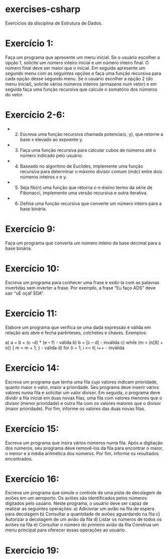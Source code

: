# exercises-csharp
Exercícios da disciplina de Estrutura de Dados.

# Exercício 1:
Faça um programa que apresente um menu inicial. Se o usuário escolher a opção 1, solicite um número inteiro inicial e um número inteiro final. O número final deve ser maior que o inicial. Em seguida apresente um segundo menu com as seguintes opções e faça uma função recursiva para cada opção desse segundo menu. Se o usuário escolher a opção 2 (do menu inicial), solicite vários números inteiros (armazene num vetor) e em seguida faça uma função recursiva que calcule o somatório dos números do vetor.

# Exercício 2-6:
- 2) Escreva uma função recursiva chamada potencia(x, y), que retorne a base x elevado ao expoente y.
- 3) Faça uma função recursiva para calcular cubos de números até o número indicado pelo usuário.
- 4) Baseado no algoritmo de Euclides, implemente uma função recursiva para determinar o máximo divisor comum (mdc) entre dois números inteiros x e y.
- 5) Seja fib(n) uma função que retorna o n-ésimo termo da série de Fibonacci, implemente uma versão recursiva e outra iterativa.
- 6) Defina uma função recursiva que converte um número inteiro para a base binária.

# Exercício 9:
Faça um programa que converta um número inteiro da base decimal para a base binária.

# Exercício 10:
Escreva um programa para conhecer uma frase e exibi-la com as palavras invertidas sem inverter a frase. Por exemplo, a frase “Eu faço ADS” deve sair “uE oçaf SDA”.

# Exercício 11:
Elabore um programa que verifica se uma dada expressão é válida em relação aos abre e fecha parênteses, colchetes e chaves. Exemplos:
 
a) a = b + (c -d) * (e – f)				- válida
b) b = [c – d)						- inválida
c) while (m < (n[8] + o)) { m = m + 1; }		- válida
d) for (i = 1; i <= tl; i++				- inválida

# Exercício 14:
Escreva um programa que tenha uma fila cujo valores indicam prioridade, quanto maior o valor, maior a prioridade.
Seu programa deve inserir vários valores numa fila e solicitar um valor divisor. Em seguida, o programa deve dividir a fila inicial em duas novas filas, uma fila com valores menores que o divisor (menor prioridade) e outra fila com os valores maiores que o divisor (maior prioridade).
Por fim, informe os valores das duas novas filas.

# Exercício 15:
Escreva um programa que insira vários números numa fila. Após a digitação dos números, seu programa deve removê-los da fila para encontrar o maior, o menor e a média aritmética dos números. Por fim, informe os resultados encontrados.

# Exercício 16:
Escreva um programa que simule o controle de uma pista de decolagem de aviões em um aeroporto. Os aviões são identificados pelos números digitados pelo usuário. Neste programa, o usuário deve ser capaz de realizar as seguintes operações:
a) Adicionar um avião na fila de espera para decolagem
b) Consultar a quantidade de aviões aguardando na fila
c) Autorizar a decolagem de um avião da fila
d) Listar os números de todos os aviões na fila
e) Consultar o número do primeiro avião da fila
Construa um menu principal para oferecer essas operações ao usuário.

# Exercício 19: